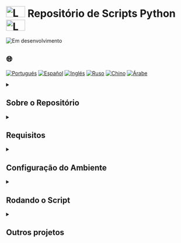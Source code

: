 # <img src="https://cdn-icons-png.flaticon.com/128/1822/1822921.png" alt="Logo" width="52" height="30" /> Repositório de Scripts Python <img src="https://cdn-icons-png.flaticon.com/128/1822/1822921.png" alt="Logo" width="52" height="30" />

![Em desenvolvimento](https://img.shields.io/badge/Status-Em%20Desenvolvimento-yellow)

## 🌐 
[![Portugués](https://img.shields.io/badge/Português-green)](https://github.com/SamuelRocha91/trybeIsNotGoogle/blob/main/README.md)
[![Español](https://img.shields.io/badge/Español-yellow)](https://github.com/SamuelRocha91/trybeIsNotGoogle/blob/main/README_es.md)
[![Inglés](https://img.shields.io/badge/English-blue)](https://github.com/SamuelRocha91/trybeIsNotGoogle/blob/main/README_en.md)
[![Ruso](https://img.shields.io/badge/Russian-lightgrey)](https://github.com/SamuelRocha91/trybeIsNotGoogle/blob/main/README_ru.md)
[![Chino](https://img.shields.io/badge/Chinese-red)](https://github.com/SamuelRocha91/trybeIsNotGoogle/blob/main/README_ch.md)
[![Árabe](https://img.shields.io/badge/Arabic-orange)](https://github.com/SamuelRocha91/trybeIsNotGoogle/blob/main/README_ar.md)

<details>
<summary> 
  <h2>
    Sobre o Repositório
  </h2>
</summary>

Este repositório contém scripts Python em desenvolvimento. Atualmente, o repositório inclui um script que utiliza o Selenium WebDriver para interagir com páginas da web. 

</details>

<details>
<summary><h2>Requisitos</h2></summary>

Antes de rodar o script, você precisa ter alguns pré-requisitos instalados:

- Python 3.x
- Pip (gerenciador de pacotes do Python)
- [Google Chrome](https://www.google.com/chrome/) (ou outro navegador compatível com o Selenium WebDriver)
- [ChromeDriver](https://sites.google.com/chromium.org/driver/) (se você não utilizar `webdriver_manager`)

</details>

<details>
<summary><h2>Configuração do Ambiente</h2></summary>

1. **Clone o repositório:**

   ```bash
   git clone https://github.com/usuario/repo.git
   cd repo
   ```

2. **Crie um arquivo `.env` na raiz do projeto** com a localização do binário do navegador:

   ```env
   CHROME_BINARY_LOCATION=/caminho/para/seu/chrome
   ```

   **Nota:** Certifique-se de substituir `/caminho/para/seu/chrome` pelo caminho real do binário do navegador em sua máquina.

3. **Instale as dependências do projeto:**

   ```bash
   pip install -r requirements.txt
   ```

   O arquivo `requirements.txt` deve conter as seguintes bibliotecas:

   ```
   selenium
   webdriver-manager
   python-dotenv
   ```

   Você pode criar esse arquivo com o seguinte comando:

   ```bash
   pip freeze > requirements.txt
   ```

</details>

<details>
<summary><h2>Rodando o Script</h2></summary>

1. **Execute o script Python:**

   ```bash
   python3 /caminho/para/seu/script/vagas.py
   ```

   Certifique-se de ajustar o caminho do script conforme necessário.

</details>
<details>
<summary><h2>Outros projetos</h2></summary>

-  [Restaurant Orders](https://github.com/SamuelRocha91/restaurantOrders)
-  [Algorithms](https://github.com/SamuelRocha91/Algorithms)
-  [Trybe is not google](https://github.com/SamuelRocha91/trybeIsNotGoogle)

</details>